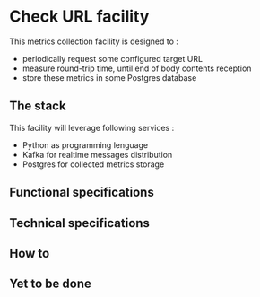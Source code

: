 # Check URL facility

This metrics collection facility is designed to : 
- periodically request some configured target URL
- measure round-trip time, until end of body contents reception
- store these metrics in some Postgres database

## The stack
This facility will leverage following services :
- Python as programming lenguage
- Kafka for realtime messages distribution
- Postgres for collected metrics storage

## Functional specifications

## Technical specifications

## How to

## Yet to be done